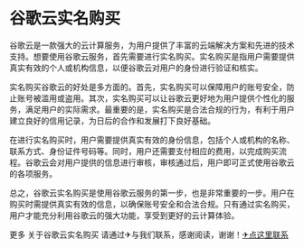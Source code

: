 # 谷歌云实名购买

谷歌云是一款强大的云计算服务，为用户提供了丰富的云端解决方案和先进的技术支持。想要使用谷歌云服务，首先需要进行实名购买。实名购买是指用户需要提供真实有效的个人或机构信息，以便谷歌云对用户的身份进行验证和核实。

实名购买谷歌云的好处是多方面的。首先，实名购买可以保障用户的账号安全，防止账号被滥用或盗用。其次，实名购买可以让谷歌云更好地为用户提供个性化的服务，满足用户的实际需求。最重要的是，实名购买是合法合规的行为，有利于用户建立良好的信用记录，为日后的合作和发展打下良好基础。

在进行实名购买时，用户需要提供真实有效的身份信息，包括个人或机构的名称、联系方式、身份证件号码等。同时，用户还需要支付相应的费用，以完成购买流程。谷歌云会对用户提供的信息进行审核，审核通过后，用户即可正式使用谷歌云的各项服务。

总之，谷歌云实名购买是使用谷歌云服务的第一步，也是非常重要的一步。用户在购买时需提供真实有效的信息，以确保账号安全和合法合规。只有通过实名购买，用户才能充分利用谷歌云的强大功能，享受到更好的云计算体验。

更多 关于谷歌云实名购买 请通过✈与我们联系，感谢阅读，谢谢！[✈点这里联系](https://w.k02.cc)
